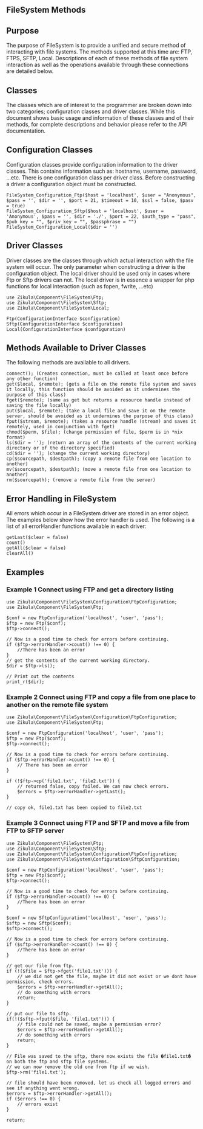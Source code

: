 FileSystem Methods
------------------

## Purpose

The purpose of FileSystem is to provide a unified and secure method of
interacting with file systems. The methods supported at this time
are: FTP, FTPS, SFTP, Local. Descriptions of each of these methods
of file system interaction as well as the operations available
through these connections are detailed below.

## Classes

The classes which are of interest to the programmer are broken down into
two categories; configuration classes and driver classes. While this
document shows basic usage and information of these classes and of
their methods, for complete descriptions and behavior please refer to
the API documentation.

## Configuration Classes

Configuration classes provide configuration information to the driver classes. This
contains information such as: hostname, username, password, ...etc.
There is one configuration class per driver class. Before
constructing a driver a configuration object must be constructed.

    FileSystem_Configuration_Ftp($host = 'localhost', $user = "Anonymous", $pass = '', $dir = '', $port = 21, $timeout = 10, $ssl = false, $pasv = true)
    FileSystem_Configuration_Sftp($host = 'localhost', $user = 'Anonymous', $pass = '', $dir = './', $port = 22, $auth_type = "pass", $pub_key = "", $priv_key = "", $passphrase = "")
    FileSystem_Configuration_Local($dir = '')

## Driver Classes

Driver classes are the classes through which actual interaction with the
file system will occur. The only parameter when constructing a driver
is the configuration object. The local driver should be used only in
cases where Ftp or Sftp drivers can not. The local driver is in
essence a wrapper for php functions for local interaction (such as
fopen, fwrite, ...etc)

    use Zikula\Component\FileSystem\Ftp;
    use Zikula\Component\FileSystem\Sftp;
    use Zikula\Component\FileSystem\Local;

    Ftp(ConfigurationInterface $configuration)
    Sftp(ConfigurationInterface $configuration)
    Local(ConfigurationInterface $configuration)


## Methods Available to Driver Classes

The following methods are available to all drivers.

    connect(); (Creates connection, must be called at least once before any other function)
    get($local, $remote); (gets a file on the remote file system and saves it locally, this function should be avoided as it undermines the purpose of this class)
    fget($remote); (same as get but returns a resource handle instead of saving the file locally)
    put($local, $remote); (take a local file and save it on the remote server, should be avoided as it undermines the purpose of this class)
    fput($stream, $remote); (takes a resource handle (stream) and saves it remotely, used in conjunction with fget)
    chmod($perm, $file); (change permission of file, $perm is in *nix format)
    ls($dir = ''); (return an array of the contents of the current working directory or of the directory specified)
    cd($dir = ''); (change the current working directory)
    cp($sourcepath, $destpath); (copy a remote file from one location to another)
    mv($sourcepath, $destpath); (move a remote file from one location to another)
    rm($sourcepath); (remove a remote file from the server)


## Error Handling in FileSystem

All errors which occur in a FileSystem driver are stored in an error object. The examples below show how the error handler is used. The following is a list of all errorHandler functions available in each driver:

    getLast($clear = false)
    count()
    getAll($clear = false)
    clearAll()

## Examples

### Example 1 Connect using FTP and get a directory listing

    use Zikula\Component\FileSystem\Configuration\FtpConfiguration;
    use Zikula\Component\FileSystem\Ftp;

    $conf = new FtpConfiguration('localhost', 'user', 'pass');
    $ftp = new Ftp($conf);
    $ftp->connect();

    // Now is a good time to check for errors before continuing.
    if ($ftp->errorHandler->count() !== 0) {
        //There has been an error
    }
    // get the contents of the current working directory.
    $dir = $ftp->ls();

    // Print out the contents
    print_r($dir);


### Example 2 Connect using FTP and copy a file from one place to another on the remote file system

    use Zikula\Component\FileSystem\Configuration\FtpConfiguration;
    use Zikula\Component\FileSystem\Ftp;

    $conf = new FtpConfiguration('localhost', 'user', 'pass');
    $ftp = new Ftp($conf);
    $ftp->connect();

    // Now is a good time to check for errors before continuing.
    if ($ftp->errorHandler->count() !== 0) {
        // There has been an error
    }

    if (!$ftp->cp('file1.txt', 'file2.txt')) {
        // returned false, copy failed. We can now check errors.
        $errors = $ftp->errorHandler->getLast();
    }

    // copy ok, file1.txt has been copied to file2.txt


### Example 3 Connect using FTP and SFTP and move a file from FTP to SFTP server

    use Zikula\Component\FileSystem\Ftp;
    use Zikula\Component\FileSystem\Sftp;
    use Zikula\Component\FileSystem\Configuration\FtpConfiguration;
    use Zikula\Component\FileSystem\Configuration\SftpConfiguration;

    $conf = new FtpConfiguration('localhost', 'user', 'pass');
    $ftp = new Ftp($conf);
    $ftp->connect();

    // Now is a good time to check for errors before continuing.
    if ($ftp->errorHandler->count() !== 0) {
        //There has been an error
    }

    $conf = new SftpConfiguration('localhost', 'user', 'pass');
    $sftp = new Sftp($conf);
    $sftp->connect();

    // Now is a good time to check for errors before continuing.
    if ($sftp->errorHandler->count() !== 0) {
        //There has been an error
    }

    // get our file from ftp.
    if (!($file = $ftp->fget('file1.txt'))) {
        // we did not get the file, maybe it did not exist or we dont have permission, check errors.
        $errors = $ftp->errorHandler->getAll();
        // do something with errors
        return;
    }

    // put our file to sftp.
    if(!($sftp->fput($file, 'file1.txt'))) {
        // file could not be saved, maybe a permission error?
        $errors = $ftp->errorHandler->getAll();
        // do something with errors
        return;
    }

    // File was saved to the sftp, there now exists the file �file1.txt� on both the ftp and sftp file systems.
    // we can now remove the old one from ftp if we wish.
    $ftp->rm('file1.txt');

    // file should have been removed, let us check all logged errors and see if anything went wrong.
    $errors = $ftp->errorHandler->getAll();
    if ($errors !== 0) {
        // errors exist
    }

    return;
